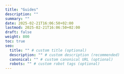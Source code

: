 ```yaml
---
title: "Guides"
description: ""
summary: ""
date: 2025-02-21T16:06:50+02:00
lastmod: 2025-02-21T16:06:50+02:00
draft: false
weight: 800
toc: true
seo:
  title: "" # custom title (optional)
  description: "" # custom description (recommended)
  canonical: "" # custom canonical URL (optional)
  robots: "" # custom robot tags (optional)
---
```


